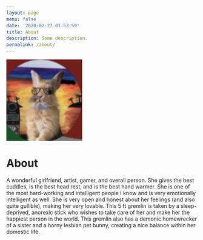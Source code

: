 ```yaml
---
layout: page
menu: false
date: '2020-02-27 01:53:59'
title: About
description: Some description.
permalink: /about/
---
```


<img class="img-rounded" src="/assets/img/uploads/profile.png" alt="BunBunExpress" width="200">

# About

A wonderful girlfriend, artist, gamer, and overall person. She gives the best cuddles, is the best head rest, and is the best hand warmer. She is one of the most hard-working and intelligent people I know and is very emotionally intelligent as well. She is very open and honest about her feelings (and also quite gullible), making her very lovable. This 5 ft gremlin is taken by a sleep-deprived, anorexic stick who wishes to take care of her and make her the happiest person in the world. This gremlin also has a demonic homewrecker of a sister and a horny lesbian pet bunny, creating a nice balance within her domestic life.
